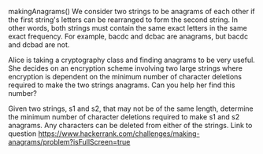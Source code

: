 makingAnagrams()
We consider two strings to be anagrams of each other if the first string's letters can be rearranged to form the second string. In other words, both strings must contain the same exact letters in the same exact frequency. For example, bacdc and dcbac are anagrams, but bacdc and dcbad are not.

Alice is taking a cryptography class and finding anagrams to be very useful. She decides on an encryption scheme involving two large strings where encryption is dependent on the minimum number of character deletions required to make the two strings anagrams. Can you help her find this number?

Given two strings, s1 and s2, that may not be of the same length, determine the minimum number of character deletions required to make s1 and s2 anagrams. Any characters can be deleted from either of the strings.
Link to question https://www.hackerrank.com/challenges/making-anagrams/problem?isFullScreen=true